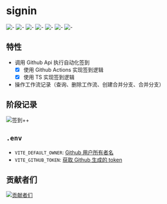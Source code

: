 # signin

[🤣]: https://img.shields.io/badge/🤣-blue
[签到]: https://img.shields.io/badge/签到-2D8CF0
[心情]: https://img.shields.io/badge/心情-19BE6B
[表情]: https://img.shields.io/badge/表情-ED3F14
[记录]: https://img.shields.io/badge/记录-FF7983
[天马行空]: https://img.shields.io/badge/天马行空-C872F2
[😎]: https://img.shields.io/badge/😎-26C2D7

![-][🤣] ![-][签到] ![-][心情] ![-][表情] ![-][记录] ![-][天马行空] ![-][😎]

## 特性

- 调用 Github Api 执行自动化签到
  - [x] 使用 Github Actions 实现签到逻辑
  - [x] 使用 TS 实现签到逻辑
- 操作工作流记录（查询、删除工作流、创建合并分支、合并分支）

## 阶段记录

![签到++](https://img.shields.io/badge/签到+584-19BE6B)

## `.env`

- `VITE_DEFAULT_OWNER`: [Github 用户所有者名](https://github.com/settings/profile)
- `VITE_GITHUB_TOKEN`: [获取 Github 生成的 token](https://github.com/settings/tokens/new)

## 贡献者们

[![贡献者们](https://contrib.rocks/image?repo=biaov/signin)](https://github.com/biaov/signin/graphs/contributors)
